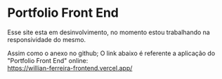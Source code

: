 # Portfolio Front End
  Esse site esta em desinvolvimento, no momento estou trabalhando na responsividade do mesmo.
  
  Assim como o anexo no github;
  O link abaixo é referente a aplicação do "Portfolio Front End" online:  
  https://willian-ferreira-frontend.vercel.app/
